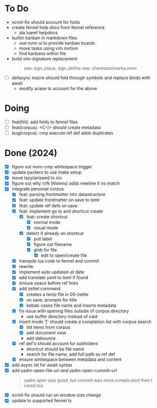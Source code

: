 # To Do

- scroll-fix should account for folds
- create fennel help docs from fennel reference
  - ala luaref helpdocs
- builtin kanban in markdown files
  - use nvim ui to provide kanban boards
  - move tasks using vim motion
  - find kanbans within file
- build vim-signature replacement
  > see: sign_place, sign_define
  > see: chentoast/marks.nvim
- [ ] defasync macro should fold through symbols and replace binds with await
  - modify acase to account for the above

# Doing

- [ ] feat(fnl): add folds to fennel files
- [ ] feat(corpus): <C-]> should create metadata
- [ ] bug(corpus): cmp execute ref def adds duplicates

# Done (2024)

- [x] figure out nvim-cmp whitespace trigger
- [x] update packers to use make setup
- [x] move lazy/aniseed to nix
- [x] figure out why n/N (hlslens) adds newline if no match
- [x] integrate personal corpus
  - [x] feat: parsing frontmatter into datastructure
  - [x] feat: update frontmatter on save to toml
  - [x] feat: update ref defs on save
  - [x] feat: implement go to and shortcut create
    - [x] feat: create shortcut
      - [x] normal mode
      - [x] visual mode
    - [x] detect if already on shortcut
      - [x] pull label
      - [x] figure out filename
      - [x] glob for file
        - [x] edit to open/create file
  - [x] transpile lua code to fennel and commit
  - [x] rewrite
  - [x] implement auto updated-at date
  - [x] add translate yaml to toml if found
  - [x] ensure space before ref links
  - [x] add zettel command
    - [x] creates a temp file in 00-zettle
    - [x] on save, prompts for title
    - [x] kebab-cases file name and inserts metadata
  - [x] fix issue with opening files outside of corpus directory
    - use buffer directory instead of cwd
  - [x] insert mode '[' should create a completion list with corpus search
    - [x] list items from corpus
    - [x] add document view
    - add debounce
  - [x] ref def's should account for subfolders
    - shortcut should be file name
    - search for file name, add full path as ref def
  - [x] ensure whitespace between metadata and content
- [x] add async let for await syntax
- [x] add yadm-open-file-url and yadm-open-commit-url
  > yadm open was good, but commit was more complicated then I cared too
- [x] scroll-fix should run on window size change
- [x] update to supported fennel ts
